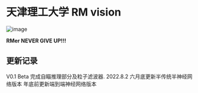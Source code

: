 # 天津理工大学 RM vision

![image](TUT-ROBOMASTER-LIF/docs/0.png)

**RMer    NEVER    GIVE    UP!!!**

## 更新记录
V0.1 Beta 完成自瞄推理部分及粒子滤波器. 2022.8.2
六月底更新半传统半神经网络版本
年底前更新端到端神经网络版本
